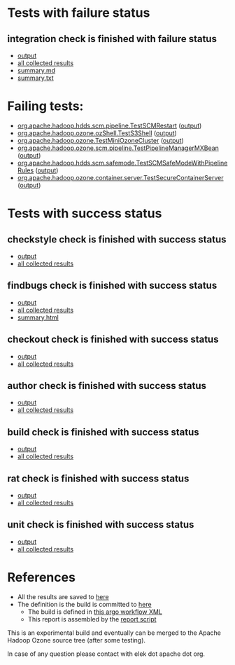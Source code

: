# Tests with failure status

## integration check is finished with failure status

   * [output](https://raw.githubusercontent.com/elek/ozone-ci-q4/master/pr/pr-hdds-1569-gl6bk/integration/output.log)
   * [all collected results](https://github.com/elek/ozone-ci-q4/tree/master/pr/pr-hdds-1569-gl6bk/integration)
   * [summary.md](https://github.com/elek/ozone-ci-q4/tree/master/pr/pr-hdds-1569-gl6bk/integration/summary.md)
   * [summary.txt](https://github.com/elek/ozone-ci-q4/tree/master/pr/pr-hdds-1569-gl6bk/integration/summary.txt)

# Failing tests: 

 * [org.apache.hadoop.hdds.scm.pipeline.TestSCMRestart](hadoop-ozone/integration-test/org.apache.hadoop.hdds.scm.pipeline.TestSCMRestart.txt) ([output](hadoop-ozone/integration-test/org.apache.hadoop.hdds.scm.pipeline.TestSCMRestart-output.txt))
 * [org.apache.hadoop.ozone.ozShell.TestS3Shell](hadoop-ozone/integration-test/org.apache.hadoop.ozone.ozShell.TestS3Shell.txt) ([output](hadoop-ozone/integration-test/org.apache.hadoop.ozone.ozShell.TestS3Shell-output.txt))
 * [org.apache.hadoop.ozone.TestMiniOzoneCluster](hadoop-ozone/integration-test/org.apache.hadoop.ozone.TestMiniOzoneCluster.txt) ([output](hadoop-ozone/integration-test/org.apache.hadoop.ozone.TestMiniOzoneCluster-output.txt))
 * [org.apache.hadoop.ozone.scm.pipeline.TestPipelineManagerMXBean](hadoop-ozone/integration-test/org.apache.hadoop.ozone.scm.pipeline.TestPipelineManagerMXBean.txt) ([output](hadoop-ozone/integration-test/org.apache.hadoop.ozone.scm.pipeline.TestPipelineManagerMXBean-output.txt))
 * [org.apache.hadoop.hdds.scm.safemode.TestSCMSafeModeWithPipelineRules](hadoop-ozone/integration-test/org.apache.hadoop.hdds.scm.safemode.TestSCMSafeModeWithPipelineRules.txt) ([output](hadoop-ozone/integration-test/org.apache.hadoop.hdds.scm.safemode.TestSCMSafeModeWithPipelineRules-output.txt))
 * [org.apache.hadoop.ozone.container.server.TestSecureContainerServer](hadoop-ozone/integration-test/org.apache.hadoop.ozone.container.server.TestSecureContainerServer.txt) ([output](hadoop-ozone/integration-test/org.apache.hadoop.ozone.container.server.TestSecureContainerServer-output.txt))


# Tests with success status

## checkstyle check is finished with success status

   * [output](https://raw.githubusercontent.com/elek/ozone-ci-q4/master/pr/pr-hdds-1569-gl6bk/checkstyle/output.log)
   * [all collected results](https://github.com/elek/ozone-ci-q4/tree/master/pr/pr-hdds-1569-gl6bk/checkstyle)


## findbugs check is finished with success status

   * [output](https://raw.githubusercontent.com/elek/ozone-ci-q4/master/pr/pr-hdds-1569-gl6bk/findbugs/output.log)
   * [all collected results](https://github.com/elek/ozone-ci-q4/tree/master/pr/pr-hdds-1569-gl6bk/findbugs)
   * [summary.html](https://elek.github.io/ozone-ci-q4/pr/pr-hdds-1569-gl6bk/findbugs/summary.html)


## checkout check is finished with success status

   * [output](https://raw.githubusercontent.com/elek/ozone-ci-q4/master/pr/pr-hdds-1569-gl6bk/checkout/output.log)
   * [all collected results](https://github.com/elek/ozone-ci-q4/tree/master/pr/pr-hdds-1569-gl6bk/checkout)


## author check is finished with success status

   * [output](https://raw.githubusercontent.com/elek/ozone-ci-q4/master/pr/pr-hdds-1569-gl6bk/author/output.log)
   * [all collected results](https://github.com/elek/ozone-ci-q4/tree/master/pr/pr-hdds-1569-gl6bk/author)


## build check is finished with success status

   * [output](https://raw.githubusercontent.com/elek/ozone-ci-q4/master/pr/pr-hdds-1569-gl6bk/build/output.log)
   * [all collected results](https://github.com/elek/ozone-ci-q4/tree/master/pr/pr-hdds-1569-gl6bk/build)


## rat check is finished with success status

   * [output](https://raw.githubusercontent.com/elek/ozone-ci-q4/master/pr/pr-hdds-1569-gl6bk/rat/output.log)
   * [all collected results](https://github.com/elek/ozone-ci-q4/tree/master/pr/pr-hdds-1569-gl6bk/rat)


## unit check is finished with success status

   * [output](https://raw.githubusercontent.com/elek/ozone-ci-q4/master/pr/pr-hdds-1569-gl6bk/unit/output.log)
   * [all collected results](https://github.com/elek/ozone-ci-q4/tree/master/pr/pr-hdds-1569-gl6bk/unit)




# References

 * All the results are saved to [here](https://github.com/elek/ozone-ci-q4/tree/master/pr/pr-hdds-1569-gl6bk/)
 * The definition is the build is committed to [here](https://github.com/elek/argo-ozone)
    * The build is defined in [this argo workflow XML](https://github.com/elek/argo-ozone/blob/master/ozone-build.yaml)
    * This report is assembled by the [report script](https://github.com/elek/argo-ozone/blob/master/scripts/report.sh)

This is an experimental build and eventually can be merged to the Apache Hadoop Ozone source tree (after some testing).

In case of any question please contact with elek dot apache dot org.
